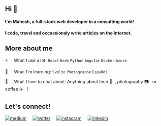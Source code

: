 ## Hi 👋

#### I'm Mahesh, a full-stack web developer in a consulting world!
#### I code, travel and occassionaly write articles on the Internet.

## More about me

⚡ &nbsp; &nbsp; What I use a lot: `React` `Node` `Python` `Angular` `Docker` `Azure`

🌱 &nbsp; &nbsp; What I'm learning: `Svelte` `Photography` `Español`

💬 &nbsp; &nbsp; What I love to chat about: Anything about tech 💾 &nbsp;, photography 📷 &nbsp; or coffee ☕ &nbsp; !

## Let's connect!

[![medium](https://img.shields.io/badge/Medium-D2D1D1?logo=medium&style=for-the-badge)](https://medium.com/@hpmahesh73) &nbsp; &nbsp; [![twitter](https://img.shields.io/badge/Twitter-D1CFFF?logo=twitter&style=for-the-badge)](https://twitter.com/hpmahesh73) &nbsp; &nbsp; [![instagram](https://img.shields.io/badge/Instagram-FCB9FC?logo=instagram&style=for-the-badge)](https://instagram.com/hpmahesh73) &nbsp; &nbsp; [![linkedin](https://img.shields.io/badge/LinkedIn-8EBEFC?logo=linkedin&style=for-the-badge)](https://linkedin.com/in/mahesh-h-p)

